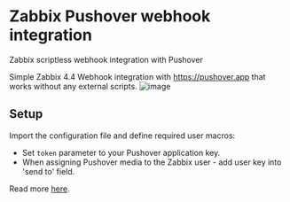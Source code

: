 # Zabbix Pushover webhook integration

Zabbix scriptless webhook integration with Pushover

Simple Zabbix 4.4 Webhook integration with https://pushover.app that works without any external scripts.
![image](https://user-images.githubusercontent.com/14870891/67862647-884a8600-fb33-11e9-942e-43c9a0fbf5f1.png)

## Setup

Import the configuration file and define required user macros:

- Set `token` parameter to your Pushover application key.
- When assigning Pushover media to the Zabbix user - add user key into 'send to' field.

Read more [here](https://medium.com/@zhuravlev.vitaly/my-first-webhook-in-4-4-how-about-pushover-integration-711a51702963).
